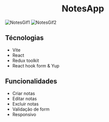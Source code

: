 <h1 align='center'>NotesApp</h1>

![NotesGif1](https://user-images.githubusercontent.com/50679370/184278084-4978cf84-1364-4122-a819-ffe6a1c3e5f2.gif)
![NotesGif2](https://user-images.githubusercontent.com/50679370/184278193-f767b410-5660-4bb4-b7f0-c3a12a352077.gif)
<div>

  ## Técnologias
  
  <ul>
    <li>Vite</li>
    <li>React</li>
    <li>Redux toolkit</li>
    <li>React hook form & Yup</li>
  </ul>
  
  ## Funcionalidades
  
  <ul>
    <li>Criar notas</li>
    <li>Editar notas</li>
    <li>Excluir notas</li>
    <li>Validação de form</li>
    <li>Responsivo</li>
  <ul>
